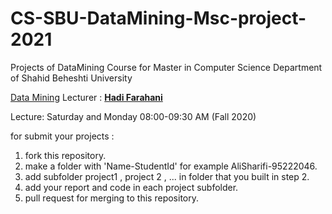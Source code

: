 # CS-SBU-DataMining-Msc-project-2021

Projects of DataMining Course for Master in Computer Science Department of Shahid Beheshti University 


[Data Mining](https://alisharifi2000.github.io/CS-SBU-DataMining-Msc-3992/) Lecturer : [**Hadi Farahani**](https://scholar.google.com/citations?user=N4TgzzoAAAAJ&hl=en)

Lecture: Saturday and Monday 08:00-09:30 AM (Fall 2020) 

for submit your projects :

1. fork this repository.
2. make a folder with 'Name-StudentId' for example  AliSharifi-95222046.
3. add subfolder project1 , project 2 , ... in folder that you built in step 2.
4. add your report and code in each project subfolder.
5. pull request for merging to this repository.
